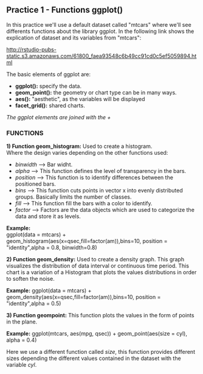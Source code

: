 ## Practice 1 - Functions ggplot()

In this practice we'll use a default dataset called "mtcars" where we'll see differents functions about the library ggplot.
In the following link shows the explication of dataset and its variables from "mtcars":

http://rstudio-pubs-static.s3.amazonaws.com/61800_faea93548c6b49cc91cd0c5ef5059894.html

The basic elements of ggplot are:

- **ggplot():** specify the data. 
- **geom_point():** the geometry or chart type can be in many ways.
- **aes():** "aesthetic", as the variables will be displayed 
- **facet_grid():** shared charts.


_The ggplot elements are joined with the +_

### FUNCTIONS 

**1) Function geom_histogram:** Used to create a histogram.  
Where the design varies depending on the other functions used:

- _binwidth_ --> Bar widht.
- _alpha_ --> This function defines the level of transparency in the bars.
- _position_ --> This function is to identify differences between the positioned bars.
- _bins_ --> This function cuts points in vector x into evenly distributed groups. Basically limits the number of classes.
- _fill_ --> This function fill the bars with a color to identify. 
- _factor_ --> Factors are the data objects which are used to categorize the data and store it as levels.
 
**Example:**    
    ggplot(data = mtcars) + geom_histogram(aes(x=qsec,fill=factor(am)),bins=10, position = "identity",alpha = 0.8, binwidth=0.8)

**2) Function geom_density:** Used to create a density graph. This graph visualizes the distribution 
of data interval or continuous time period. This chart is a variation of a Histogram that plots the 
values distributions in order to soften the noise.

**Example:**
    ggplot(data = mtcars) + geom_density(aes(x=qsec,fill=factor(am)),bins=10, position = "identity",alpha = 0.5)

**3) Function geompoint:** This function plots the values in the form of points in the plane.

**Example:**
    ggplot(mtcars, aes(mpg, qsec)) + geom_point(aes(size = cyl), alpha = 0.4)

Here we use a different function called _size_, this function provides different sizes depending
the different values contained in the dataset with the variable _cyl_.